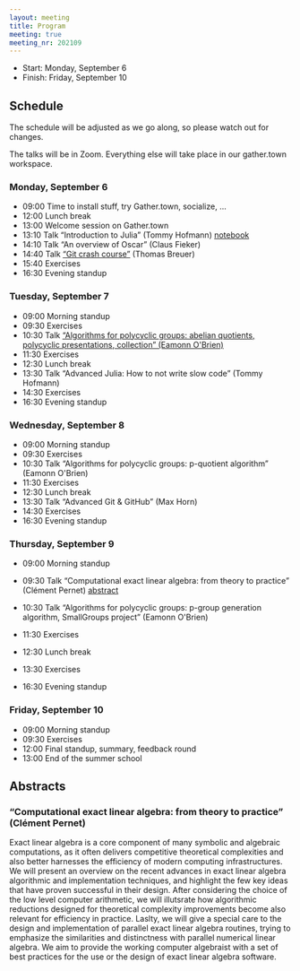 ```yaml
---
layout: meeting
title: Program
meeting: true
meeting_nr: 202109
---
```


* Start: Monday, September 6
* Finish: Friday, September 10


## Schedule

The schedule will be adjusted as we go along, so please watch out for changes.

The talks will be in Zoom. Everything else will take place in our gather.town workspace.

### Monday, September 6
  - 09:00 Time to install stuff, try Gather.town, socialize, ...
  - 12:00 Lunch break
  - 13:00 Welcome session on Gather.town
  - 13:10 Talk “Introduction to Julia” (Tommy Hofmann) [notebook](https://github.com/thofma/summerschool2021/blob/master/notebooks/Introduction%20to%20Julia.ipynb)
  - 14:10 Talk “An overview of Oscar” (Claus Fieker)
  - 14:40 Talk [“Git crash course”](https://www.math.rwth-aachen.de/~Thomas.Breuer/git_intro.pdf) (Thomas Breuer)
  - 15:40 Exercises
  - 16:30 Evening standup

### Tuesday, September 7
  - 09:00 Morning standup
  - 09:30 Exercises
  - 10:30 Talk [“Algorithms for polycyclic groups: abelian quotients, polycyclic presentations, collection” (Eamonn O'Brien)](https://www.math.rwth-aachen.de/~Thomas.Breuer/obrien_lecture1.pdf)
  - 11:30 Exercises
  - 12:30 Lunch break
  - 13:30 Talk “Advanced Julia: How to not write slow code” (Tommy Hofmann)
  - 14:30 Exercises
  - 16:30 Evening standup

### Wednesday, September 8
  - 09:00 Morning standup
  - 09:30 Exercises
  - 10:30 Talk “Algorithms for polycyclic groups: p-quotient algorithm” (Eamonn O'Brien)
  - 11:30 Exercises
  - 12:30 Lunch break
  - 13:30 Talk “Advanced Git & GitHub” (Max Horn)
  - 14:30 Exercises
  - 16:30 Evening standup

### Thursday, September 9
  - 09:00 Morning standup
  - 09:30 Talk “Computational exact linear algebra: from theory to practice” (Clément Pernet)
    [abstract](#computational-exact-linear-algebra-from-theory-to-practice-clément-pernet)

  - 10:30 Talk “Algorithms for polycyclic groups: p-group generation algorithm, SmallGroups project” (Eamonn O'Brien)
  - 11:30 Exercises
  - 12:30 Lunch break
  - 13:30 Exercises
  - 16:30 Evening standup

### Friday, September 10
  - 09:00 Morning standup
  - 09:30 Exercises
  - 12:00 Final standup, summary, feedback round
  - 13:00 End of the summer school


## Abstracts


### “Computational exact linear algebra: from theory to practice” (Clément Pernet)

Exact linear algebra is a core component of many symbolic and algebraic computations, as it often
delivers competitive theoretical complexities and also better harnesses the efficiency of modern
computing infrastructures. We will present an overview on the recent advances in exact linear
algebra algorithmic and implementation techniques, and highlight the few key ideas that have proven
successful in their design. After considering the choice of the low level computer arithmetic, we
will illutsrate how algorithmic reductions designed for theoretical complexity improvements become
also relevant for efficiency in practice. Laslty, we will give a special care to the design and
implementation of parallel exact linear algebra routines, trying to emphasize the similarities and
distinctness with parallel numerical linear algebra. We aim to provide the working computer
algebraist with a set of best practices for the use or the design of exact linear algebra software.
